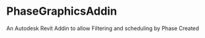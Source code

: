 PhaseGraphicsAddin
==================

An Autodesk Revit Addin to allow Filtering and scheduling by Phase Created
